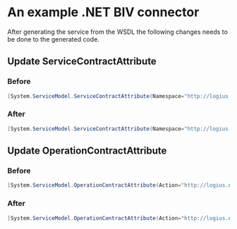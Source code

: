 # An example .NET BIV connector
After generating the service from the WSDL the following changes needs to be done to the generated code.

## Update ServiceContractAttribute
### Before
```csharp
[System.ServiceModel.ServiceContractAttribute(Namespace="http://logius.nl/digipoort/wus/2.0/aanleverservice/1.2/", ConfigurationName="CSAanleverService.AanleverService_V1_2")]
```

### After
```csharp
[System.ServiceModel.ServiceContractAttribute(Namespace="http://logius.nl/digipoort/wus/2.0/aanleverservice/1.2/", ConfigurationName="CSAanleverService.AanleverService_V1_2", ProtectionLevel = System.Net.Security.ProtectionLevel.Sign)]
```

## Update OperationContractAttribute
### Before
```csharp
[System.ServiceModel.OperationContractAttribute(Action="http://logius.nl/digipoort/wus/2.0/aanleverservice/1.2/AanleverService_V1_2/aanle" +
```

### After
```csharp
[System.ServiceModel.OperationContractAttribute(Action="http://logius.nl/digipoort/wus/2.0/aanleverservice/1.2/AanleverService/aanle" +
```